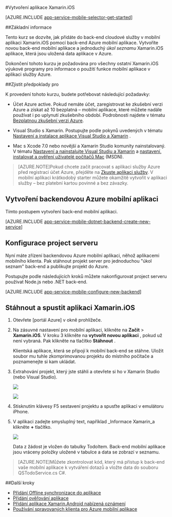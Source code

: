 <properties
    pageTitle="Začínáme s aplikací Mobile služby Azure aplikace k aplikacím Xamarin.iOS | Microsoft Azure"
    description="Postupujte podle kurzu, který začít pracovat s pomocí mobilní aplikace pro vývoj Xamarin.iOS."
    services="app-service\mobile"
    documentationCenter="xamarin"
    authors="adrianhall"
    manager="dwrede"
    editor=""/>

<tags
    ms.service="app-service-mobile"
    ms.workload="na"
    ms.tgt_pltfrm="mobile-xamarin-ios"
    ms.devlang="dotnet"
    ms.topic="hero-article"
    ms.date="10/01/2016"
    ms.author="adrianha"/>


#<a name="create-a-xamarinios-app"></a>Vytvoření aplikace Xamarin.iOS

[AZURE.INCLUDE [app-service-mobile-selector-get-started](../../includes/app-service-mobile-selector-get-started.md)]

##<a name="overview"></a>Základní informace

Tento kurz se dozvíte, jak přidáte do back-end cloudové služby v mobilní aplikaci Xamarin.iOS pomocí back-end Azure mobilní aplikace.  Vytvoříte novou back-end mobilní aplikace a jednoduchý _úkol seznamu_ Xamarin.iOS aplikace, která jsou uložená data aplikace v Azure.

Dokončení tohoto kurzu je požadována pro všechny ostatní Xamarin.iOS výukové programy pro informace o použití funkce mobilní aplikace v aplikaci služby Azure.

##<a name="prerequisites"></a>Zjistit předpoklady pro

K provedení tohoto kurzu, budete potřebovat následující požadavky:

* Účet Azure active. Pokud nemáte účet, zaregistrovat ke zkušební verzi Azure a získat až 10 bezplatná – mobilní aplikace, které můžete nadále používat i po uplynutí zkušebního období. Podrobnosti najdete v tématu [Bezplatnou zkušební verzi Azure](https://azure.microsoft.com/pricing/free-trial/).

* Visual Studio s Xamarin. Postupujte podle pokynů uvedených v tématu [Nastavení a instalace aplikace Visual Studio a Xamarin](https://msdn.microsoft.com/library/mt613162.aspx) .

* Mac s Xcode 7.0 nebo novější a Xamarin Studio komunity nainstalovaný. V tématu [Nastavení a nainstalujte Visual Studiu a Xamarin](https://msdn.microsoft.com/library/mt613162.aspx) a [nastavení, instalovat a ověření uživatelé počítačů Mac](https://msdn.microsoft.com/library/mt488770.aspx) (MSDN).

>[AZURE.NOTE]Pokud chcete začít pracovat s aplikaci služby Azure před registraci účet Azure, přejděte na [Zkuste aplikaci služby](https://tryappservice.azure.com/?appServiceName=mobile). V mobilní aplikaci krátkodobý starter můžete okamžitě vytvořit v aplikaci služby – bez platební kartou povinné a bez závazky.

## <a name="create-an-azure-mobile-app-backend"></a>Vytvoření backendovou Azure mobilní aplikaci

Tímto postupem vytvoření back-end mobilní aplikaci.

[AZURE.INCLUDE [app-service-mobile-dotnet-backend-create-new-service](../../includes/app-service-mobile-dotnet-backend-create-new-service.md)]

## <a name="configure-the-server-project"></a>Konfigurace project serveru

Nyní máte zřízení backendovou Azure mobilní aplikaci, něhož aplikacemi mobilního klienta. Pak stáhnout projekt server pro jednoduchou "úkol seznam" back-end a publikujte projekt do Azure.

Postupujte podle následujících kroků můžete nakonfigurovat project serveru používat Node.js nebo .NET back-end.

[AZURE.INCLUDE [app-service-mobile-configure-new-backend](../../includes/app-service-mobile-configure-new-backend.md)]

## <a name="download-and-run-the-xamarinios-app"></a>Stáhnout a spustit aplikaci Xamarin.iOS

1. Otevřete [portál Azure] v okně prohlížeče.

2. Na zásuvné nastavení pro mobilní aplikaci, klikněte na **Začít** > **Xamarin.iOS**. V kroku 3 klikněte na **vytvořit novou aplikaci** , pokud už není vybraná.  Pak klikněte na tlačítko **Stáhnout** .

    Klientská aplikace, která se připojí k mobilní back-end se stáhne. Uložit soubor mu tuhle zkomprimovanou projektu do místního počítače a poznamenejte si kam ukládat.

3. Extrahování projekt, který jste stáhli a otevřete si ho v Xamarin Studio (nebo Visual Studio).

    ![][9]

    ![][8]

4. Stisknutím klávesy F5 sestavení projektu a spusťte aplikaci v emulátoru iPhone.

5. V aplikaci zadejte smysluplný text, například _Informace Xamarin_a klikněte **+** tlačítko.

    ![][10]

    Data z žádost je vložen do tabulky TodoItem. Back-end mobilní aplikace jsou vráceny položky uložené v tabulce a data se zobrazí v seznamu.

>[AZURE.NOTE]Můžete zkontrolovat kód, který má přístup k back-end vaše mobilní aplikace k vytváření dotazů a vložte data do souboru QSTodoService.cs C#.

##<a name="next-steps"></a>Další kroky

* [Přidání Offline synchronizace do aplikace](app-service-mobile-xamarin-ios-get-started-offline-data.md)
* [Přidání ověřování aplikace](app-service-mobile-xamarin-ios-get-started-users.md)
* [Přidání aplikace Xamarin.Android nabízená oznámení](app-service-mobile-xamarin-ios-get-started-push.md)
* [Používání spravovaných klienta pro Azure mobilní aplikace](app-service-mobile-dotnet-how-to-use-client-library.md)

<!-- Anchors. -->
[Getting started with mobile app backends]:#getting-started
[Create a new mobile app backend]:#create-new-service
[Next Steps]:#next-steps

<!-- Images. -->
[6]: ./media/app-service-mobile-xamarin-ios-get-started/xamarin-ios-quickstart.png
[8]: ./media/app-service-mobile-xamarin-ios-get-started/mobile-xamarin-project-ios-vs.png
[9]: ./media/app-service-mobile-xamarin-ios-get-started/mobile-xamarin-project-ios-xs.png
[10]: ./media/app-service-mobile-xamarin-ios-get-started/mobile-quickstart-startup-ios.png

<!-- URLs. -->
[Azure portálu]: https://portal.azure.com/
